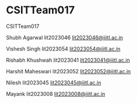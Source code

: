 # CSITTeam017
CSITTeam017

Shubh Agarwal lit2023046 lit2023046@iiitl.ac.in

Vishesh Singh lit2023054 lit2023054@iiitl.ac.in

Rishabh Khushwah lit2023041 lit2023041@iiitl.ac.in

Harshit Maheswari  lit2023052 lit2023052@iiitl.ac.in

Nilesh lit2023045 lit2023045@iiitl.ac.in

Mayank lit2023008 lit2023008@iiitl.ac.in
